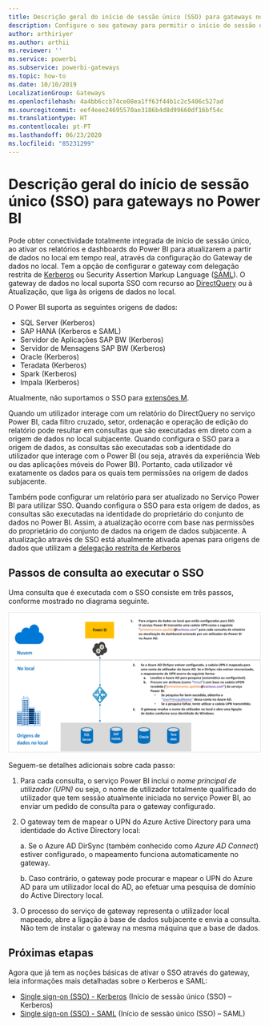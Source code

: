 ```yaml
---
title: Descrição geral do início de sessão único (SSO) para gateways no Power BI
description: Configure o seu gateway para permitir o início de sessão único (SSO) a partir do Power BI em origens de dados no local.
author: arthiriyer
ms.author: arthii
ms.reviewer: ''
ms.service: powerbi
ms.subservice: powerbi-gateways
ms.topic: how-to
ms.date: 10/10/2019
LocalizationGroup: Gateways
ms.openlocfilehash: 4a4bb6ccb74ce08ea1ff63f44b1c2c5406c527ad
ms.sourcegitcommit: eef4eee24695570ae3186b4d8d99660df16bf54c
ms.translationtype: HT
ms.contentlocale: pt-PT
ms.lasthandoff: 06/23/2020
ms.locfileid: "85231299"
---
```

# <a name="overview-of-single-sign-on-sso-for-gateways-in-power-bi"></a>Descrição geral do início de sessão único (SSO) para gateways no Power BI

Pode obter conectividade totalmente integrada de início de sessão único, ao ativar os relatórios e dashboards do Power BI para atualizarem a partir de dados no local em tempo real, através da configuração do Gateway de dados no local. Tem a opção de configurar o gateway com delegação restrita de [Kerberos](service-gateway-sso-kerberos.md) ou Security Assertion Markup Language ([SAML](service-gateway-sso-saml.md)). O gateway de dados no local suporta SSO com recurso ao [DirectQuery](desktop-directquery-about.md) ou à Atualização, que liga às origens de dados no local. 

O Power BI suporta as seguintes origens de dados:

* SQL Server (Kerberos)
* SAP HANA (Kerberos e SAML)
* Servidor de Aplicações SAP BW (Kerberos)
* Servidor de Mensagens SAP BW (Kerberos) 
* Oracle (Kerberos) 
* Teradata (Kerberos)
* Spark (Kerberos)
* Impala (Kerberos)

Atualmente, não suportamos o SSO para [extensões M](https://github.com/microsoft/DataConnectors/blob/master/docs/m-extensions.md).

Quando um utilizador interage com um relatório do DirectQuery no serviço Power BI, cada filtro cruzado, setor, ordenação e operação de edição do relatório pode resultar em consultas que são executadas em direto com a origem de dados no local subjacente. Quando configura o SSO para a origem de dados, as consultas são executadas sob a identidade do utilizador que interage com o Power BI (ou seja, através da experiência Web ou das aplicações móveis do Power BI). Portanto, cada utilizador vê exatamente os dados para os quais tem permissões na origem de dados subjacente. 

Também pode configurar um relatório para ser atualizado no Serviço Power BI para utilizar SSO. Quando configura o SSO para esta origem de dados, as consultas são executadas na identidade do proprietário do conjunto de dados no Power BI. Assim, a atualização ocorre com base nas permissões do proprietário do conjunto de dados na origem de dados subjacente. A atualização através de SSO está atualmente ativada apenas para origens de dados que utilizam a [delegação restrita de Kerberos](service-gateway-sso-kerberos.md) 

## <a name="query-steps-when-running-sso"></a>Passos de consulta ao executar o SSO

Uma consulta que é executada com o SSO consiste em três passos, conforme mostrado no diagrama seguinte.

![Passos de consulta com o SSO](media/service-gateway-sso-overview/sso-query-steps.png)

Seguem-se detalhes adicionais sobre cada passo:

1. Para cada consulta, o serviço Power BI inclui o *nome principal de utilizador (UPN)* ou seja, o nome de utilizador totalmente qualificado do utilizador que tem sessão atualmente iniciada no serviço Power BI, ao enviar um pedido de consulta para o gateway configurado.

2. O gateway tem de mapear o UPN do Azure Active Directory para uma identidade do Active Directory local:

   a. Se o Azure AD DirSync (também conhecido como *Azure AD Connect*) estiver configurado, o mapeamento funciona automaticamente no gateway.

   b.  Caso contrário, o gateway pode procurar e mapear o UPN do Azure AD para um utilizador local do AD, ao efetuar uma pesquisa de domínio do Active Directory local.

3. O processo do serviço de gateway representa o utilizador local mapeado, abre a ligação à base de dados subjacente e envia a consulta. Não tem de instalar o gateway na mesma máquina que a base de dados.

## <a name="next-steps"></a>Próximas etapas

Agora que já tem as noções básicas de ativar o SSO através do gateway, leia informações mais detalhadas sobre o Kerberos e SAML:

* [Single sign-on (SSO) - Kerberos](service-gateway-sso-kerberos.md) (Início de sessão único (SSO) – Kerberos)
* [Single sign-on (SSO) - SAML](service-gateway-sso-saml.md) (Início de sessão único (SSO) – SAML)
